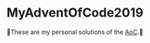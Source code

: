 # MyAdventOfCode2019
:santa:These are my personal solutions of the [AoC](https://adventofcode.com).:christmas_tree:
